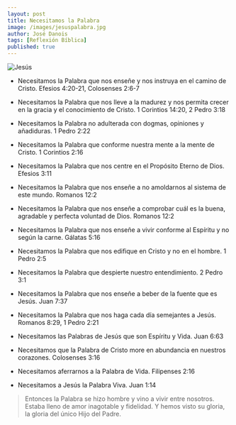 ```yaml
---
layout: post
title: Necesitamos la Palabra
image: /images/jesuspalabra.jpg
author: José Danois
tags: [Reflexión Bíblica] 
published: true
---
```

![Jesús](/images/jesuspalabra.jpg)
-   Necesitamos la Palabra que nos enseñe y nos instruya en el camino de Cristo. Efesios 4:20-21, Colosenses 2:6-7
    
-   Necesitamos la Palabra que nos lleve a la madurez y nos permita crecer en la gracia y el conocimiento de Cristo. 1 Corintios 14:20, 2 Pedro 3:18
    
-   Necesitamos la Palabra no adulterada con dogmas, opiniones y añadiduras. 1 Pedro 2:22
    
-   Necesitamos la Palabra que conforme nuestra mente a la mente de Cristo. 1 Corintios 2:16
    
-   Necesitamos la Palabra que nos centre en el Propósito Eterno de Dios. Efesios 3:11
    
-   Necesitamos la Palabra que nos enseñe a no amoldarnos al sistema de este mundo. Romanos 12:2
    
-   Necesitamos la Palabra que nos enseñe a comprobar cuál es la buena, agradable y perfecta voluntad de Dios. Romanos 12:2
    
-   Necesitamos la Palabra que nos enseñe a vivir conforme al Espíritu y no según la carne. Gálatas 5:16
    
-   Necesitamos la Palabra que nos edifique en Cristo y no en el hombre. 1 Pedro 2:5
    
-   Necesitamos la Palabra que despierte nuestro entendimiento. 2 Pedro 3:1
    
-   Necesitamos la Palabra que nos enseñe a beber de la fuente que es Jesús. Juan 7:37
    
-   Necesitamos la Palabra que nos haga cada día semejantes a Jesús. Romanos 8:29, 1 Pedro 2:21
    
-   Necesitamos las Palabras de Jesús que son Espíritu y Vida. Juan 6:63
    
-   Necesitamos que la Palabra de Cristo more en abundancia en nuestros corazones. Colosenses 3:16
    
-   Necesitamos aferrarnos a la Palabra de Vida. Filipenses 2:16
  
-   Necesitamos a Jesús la Palabra Viva. Juan 1:14

  >Entonces la Palabra se hizo hombre y vino a vivir entre nosotros. Estaba lleno de amor inagotable y fidelidad. Y hemos visto su gloria, la gloria del único Hijo del Padre.
<!--stackedit_data:
eyJoaXN0b3J5IjpbMTU0NDAxOTY5OF19
-->